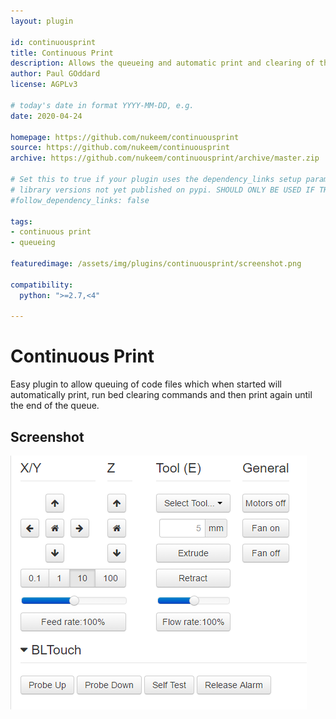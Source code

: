 ```yaml
---
layout: plugin

id: continuousprint
title: Continuous Print
description: Allows the queueing and automatic print and clearing of the queue
author: Paul GOddard
license: AGPLv3

# today's date in format YYYY-MM-DD, e.g.
date: 2020-04-24

homepage: https://github.com/nukeem/continuousprint
source: https://github.com/nukeem/continuousprint
archive: https://github.com/nukeem/continuousprint/archive/master.zip

# Set this to true if your plugin uses the dependency_links setup parameter to include
# library versions not yet published on pypi. SHOULD ONLY BE USED IF THERE IS NO OTHER OPTION!
#follow_dependency_links: false

tags:
- continuous print
- queueing

featuredimage: /assets/img/plugins/continuousprint/screenshot.png

compatibility:
  python: ">=2.7,<4"

---
```


# Continuous Print

Easy plugin to allow queuing of code files which when started will automatically print, run bed clearing commands and then print again until the end of the queue.

## Screenshot

![screenshot](/assets/img/plugins/BLTouch/screenshot.png)
